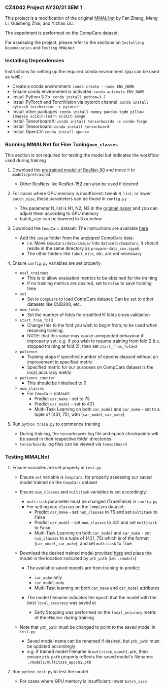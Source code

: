 ### CZ4042 Project AY20/21 SEM 1
This project is a modification of the original [MMALNet](https://arxiv.org/abs/2003.09150) by Fan Zhang, Meng Li, Guisheng Zhai, and Yizhao Liu.

The experiment is performed on the CompCars dataset.

For assessing the project, please refer to the sections on `Installing Dependencies` and `Testing MMALNet`

### Installing Dependencies
Instructions for setting up the required conda environment (pip can be used as well):
- Create a conda environment: `conda create --name ENV_NAME`
- Ensure conda environment is activated: `conda activate ENV_NAME`
- Install Python 3.7.x: `conda install python=3.7`
- Install PyTorch and TorchVision via pytorch channel: `conda install pytorch torchvision -c pytorch`
- Install other packages: `conda install numpy pandas tqdm pillow imageio scikit-learn scikit-image`
- Install TensorboardX: `conda install tensorboardx -c conda-forge`
- Install Tensorboard: `conda install tensorboard`
- Install OpenCV: `conda install opencv`

### Running MMALNet for Fine Tuning`num_classes`
This section is not required for testing the model but indicates the workflow used during training
1. Download the [pretrained model of ResNet-50](https://download.pytorch.org/models/resnet50-19c8e357.pth) and move it to `models/pretrained`
	- Other ResNets like ResNet-152 can also be used if desired
	
2. For cases where GPU memory is insufficient: tweak `N_list`, or lower `batch_size`, these parameters can be found in `config.py`
	- The parameter N_list is N1, N2, N3 in the [original paper](https://arxiv.org/pdf/2003.09150v3.pdf) and you can adjust them according to GPU memory
	- batch_size can be lowered to 3 or below
	
3. Download the `CompCars` dataset. The instructions are available [here](http://mmlab.ie.cuhk.edu.hk/datasets/comp_cars/)
	- Add the `image` folder from the unzipped CompCars data: 
		- i.e. Move `CompCars/data/image/` into `datasets/CompCars`, it should reside in the same directory as `prepare-data_csv.ipynb`
		- The other folders like `label`, `misc`, etc. are not necessary
		
4. Ensure `config.py` variables are set properly
	- `eval_trainset`
		- This is to allow evaluation metrics to be obtained for the training
		- If no training metrics are desired, set to `False` to save training time
	- `set`
		- Set to `CompCars` to load CompCars dataset; Can be set to other datasets like CUB200, etc.
	- `num_folds`
		- Set the number of folds for stratified K-folds cross validation
	- `start_from_fold`
		- Change this to the fold you wish to begin from; to be used when resuming training.
		- NOTE: that this value may cause unexpected behaviour if improperly set; e.g. if you wish to resume training from fold 2 (i.e. stopped training at fold 2), then set `start_from_fold=2`
	- `patience`
		- Training stops if specified number of epochs elapsed without an improvement in specified metric
		- Specified metric for our purposes on CompCars dataset is the local_accuracy metric
	- `patience_counter`
		- This should be initialised to 0
	- `num_classes`
		- For `CompCars` dataset:
			- Predict `car_make` - set to 75
			- Predict `car_model` - set to 431
			- Multi-Task Learning on both `car_model` and `car_make` - set to a tuple of (431, 75), with (`car_model`, `car_make`)
	
5. Run `python train.py` to commence training
	- During training, the `tensorboardx` log file and epoch checkpoints will be saved in their respective folds' directories
	- `tensorboardx` log files can be viewed via `tensorboard`

### Testing MMALNet
1. Ensure variables are set properly in `test.py`
	- Ensure `set` variable is `CompCars`, for properly assessing our saved model trained on the `CompCars` dataset
	
	- Ensure `num_classes` and `multitask` variables is set accordingly:
		- `multitask` parameter must be changed (True/False) in `config.py`
		- For setting `num_classes` on the `CompCars` dataset:
			- Predict `car_make` - set `num_classes` to 75 and set `multitask` to False
			- Predict `car_model` - set `num_classes` to 431 and set `multitask` to False
			- Multi-Task Learning on both `car_model` and `car_make` - set `num_classes` to a tuple of (431, 75) which is of the format (`car_model`, `car_make`), and set `multitask` to True
			
	- Download the desired trained model provided [here]() and place the model in the location indicated by `pth_path` (i.e. `./models`)
		- The available saved models are from training to predict:
			- `car_make` only
			- `car_model` only
			- Multi-Task learning on both `car_make` and `car_model` attributes
			
		- The model filename indicates the epoch that the model with the best `local_accuracy` was saved at
			- Early Stopping was performed on the `local_accuracy` metric of the `MMALNet` during training
			
	- Note that `pth_path` must be changed to point to the saved model in `test.py`
		- Saved model name can be renamed if desired, but `pth_path` must be updated accordingly
		- e.g. if trained model filename is `multitask_epoch1.pth`, then ensure `pth_path` properly reflects the saved model's filename: `./models/multitask_epoch1.pth`
		
2. Run `python test.py` to test the model
	- For cases where GPU memory is insufficient: lower `batch_size`